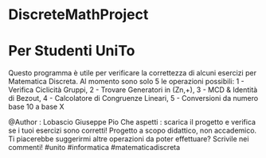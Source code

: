 # DiscreteMathProject
# Per Studenti UniTo
Questo programma è utile per verificare la correttezza di alcuni esercizi per Matematica Discreta.
Al momento sono solo 5 le operazioni possibili:
1 - Verifica Ciclicità Gruppi,
2 - Trovare Generatori in (Zn,+),
3 - MCD & Identità di Bezout,
4 - Calcolatore di Congruenze Lineari,
5 - Conversioni da numero base 10 a base X

@Author : Lobascio Giuseppe Pio
Che aspetti : scarica il progetto e verifica se i tuoi esercizi sono corretti!
Progetto a scopo didattico, non accademico.
Ti piacerebbe suggerirmi altre operazioni da poter effettuare? 
Scrivile nei commenti!
#unito #informatica #matematicadiscreta
